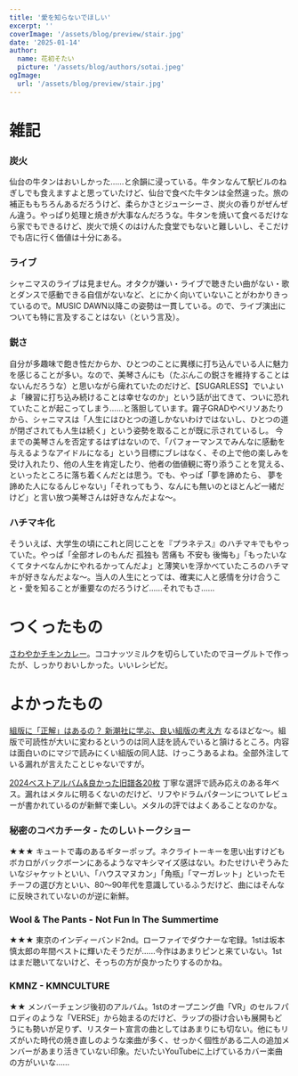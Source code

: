```yaml
---
title: '愛を知らないでほしい'
excerpt: ''
coverImage: '/assets/blog/preview/stair.jpg'
date: '2025-01-14'
author:
  name: 花初そたい
  picture: '/assets/blog/authors/sotai.jpeg'
ogImage:
  url: '/assets/blog/preview/stair.jpg'
---
```

# 雑記
### 炭火
仙台の牛タンはおいしかった……と余韻に浸っている。牛タンなんて駅ビルのねぎしでも食えますよと思っていたけど、仙台で食べた牛タンは全然違った。旅の補正ももちろんあるだろうけど、柔らかさとジューシーさ、炭火の香りがぜんぜん違う。やっぱり処理と焼きが大事なんだろうな。牛タンを焼いて食べるだけなら家でもできるけど、炭火で焼くのはけんた食堂でもないと難しいし、そこだけでも店に行く価値は十分にある。

### ライブ
シャニマスのライブは見ません。オタクが嫌い・ライブで聴きたい曲がない・歌とダンスで感動できる自信がないなど、とにかく向いていないことがわかりきっているので。MUSIC DAWN以降この姿勢は一貫している。ので、ライブ演出についても特に言及することはない（という言及）。

### 鋭さ
自分が多趣味で飽き性だからか、ひとつのことに異様に打ち込んでいる人に魅力を感じることが多い。なので、美琴さんにも（たぶんこの鋭さを維持することはないんだろうな）と思いながら痺れていたのだけど、【SUGARLESS】でいよいよ「練習に打ち込み続けることは幸せなのか」という話が出てきて、ついに恐れていたことが起こってしまう……と落胆しています。霧子GRADやベリソあたりから、シャニマスは「人生にはひとつの道しかないわけではないし、ひとつの道が閉ざされても人生は続く」という姿勢を取ることが既に示されているし。
今までの美琴さんを否定するはずはないので、「パフォーマンスでみんなに感動を与えるようなアイドルになる」という目標にブレはなく、その上で他の楽しみを受け入れたり、他の人生を肯定したり、他者の価値観に寄り添うことを覚える、といったところに落ち着くんだとは思う。でも、やっぱ「夢を諦めたら、 夢を諦めた人になるんじゃない」「それってもう、なんにも無いのとほとんど一緒だけど」と言い放つ美琴さんは好きなんだよな～。

### ハチマキ化
そういえば、大学生の頃にこれと同じことを『プラネテス』のハチマキでもやっていた。やっぱ「全部オレのもんだ 孤独も 苦痛も 不安も 後悔も」「もったいなくてタナベなんかにやれるかってんだよ」と薄笑いを浮かべていたころのハチマキが好きなんだよな～。当人の人生にとっては、確実に人と感情を分け合うこと・愛を知ることが重要なのだろうけど……それでもさ……

# つくったもの
[さわやかチキンカレー](https://internetofspice.com/2103/)。ココナッツミルクを切らしていたのでヨーグルトで作ったが、しっかりおいしかった。いいレシピだ。

# よかったもの
[組版に「正解」はあるの？ 新潮社に学ぶ、良い組版の考え方](https://note.morisawa.co.jp/n/n3acb6b781520)
なるほどな～。組版で可読性が大いに変わるというのは同人誌を読んでいると頷けるところ。内容は面白いのにマジで読みにくい組版の同人誌、けっこうあるよね。全部外注している漏れが言えたことじゃないですが。

[2024ベストアルバム&良かった旧譜各20枚](https://ugogg.hatenablog.jp/entry/2025/01/13/163059)
丁寧な選評で読み応えのある年ベス。漏れはメタルに明るくないのだけど、リフやドラムパターンについてレビューが書かれているのが新鮮で楽しい。メタルの評ではよくあることなのかな。

### 秘密のコペカチータ - たのしいトークショー
★★★
キュートで毒のあるギターポップ。ネクライトーキーを思い出すけどもボカロがバックボーンにあるようなマキシマイズ感はない。わたせけいぞうみたいなジャケットといい、「ハウスマヌカン」「角瓶」「マーガレット」といったモチーフの選び方といい、80～90年代を意識しているふうだけど、曲にはそんなに反映されていないのが逆に新鮮。

### Wool & The Pants - Not Fun In The Summertime
★★★
東京のインディーバンド2nd。ローファイでダウナーな宅録。1stは坂本慎太郎の年間ベストに輝いたそうだが……今作はあまりピンと来ていない。1stはまだ聴いてないけど、そっちの方が良かったりするのかね。

### KMNZ - KMNCULTURE
★★
メンバーチェンジ後初のアルバム。1stのオープニング曲「VR」のセルフパロディのような「VERSE」から始まるのだけど、ラップの掛け合いも展開もどうにも勢いが足りず、リスタート宣言の曲としてはあまりにも切ない。他にもリズがいた時代の焼き直しのような楽曲が多く、せっかく個性がある二人の追加メンバーがあまり活きていない印象。だいたいYouTubeに上げているカバー楽曲の方がいいな……